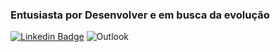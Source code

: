 ### Entusiasta por Desenvolver e em busca da evolução 

[![Linkedin Badge](https://img.shields.io/badge/-LinkedIn-blue?style=flat-square&logo=Linkedin&logoColor=white&link=https://www.linkedin.com/in/jeancarloz14)](https://www.linkedin.com/in/jeancarloz14/)
<img alt="Outlook" src="https://img.shields.io/badge/Microsoft_Outlook-0078D4?style=for-the-badge&logo=microsoft-outlook&logoColor=white" />
